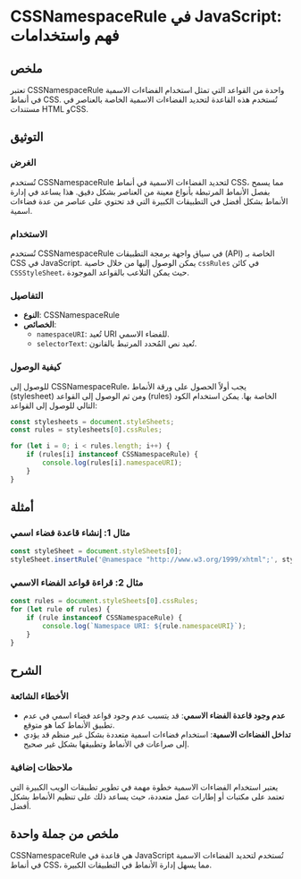 <!--
Meta Description: # CSSNamespaceRule في JavaScript: فهم واستخدامات ## ملخص تعتبر CSSNamespaceRule واحدة من القواعد التي تمثل استخدام الفضاءات الاسمية في أنماط CSS. تُست...
Meta Keywords: cssnamespacerule, الأنماط, rules, javascript, الفضاءات
-->

# CSSNamespaceRule في JavaScript: فهم واستخدامات

## ملخص
تعتبر CSSNamespaceRule واحدة من القواعد التي تمثل استخدام الفضاءات الاسمية في أنماط CSS. تُستخدم هذه القاعدة لتحديد الفضاءات الاسمية الخاصة بالعناصر في مستندات HTML وCSS.

## التوثيق
### الغرض
تُستخدم CSSNamespaceRule لتحديد الفضاءات الاسمية في أنماط CSS، مما يسمح بفصل الأنماط المرتبطة بأنواع معينة من العناصر بشكل دقيق. هذا يساعد في إدارة الأنماط بشكل أفضل في التطبيقات الكبيرة التي قد تحتوي على عناصر من عدة فضاءات اسمية.

### الاستخدام
تُستخدم CSSNamespaceRule في سياق واجهة برمجة التطبيقات (API) الخاصة بـ CSS في JavaScript. يمكن الوصول إليها من خلال خاصية `cssRules` في كائن `CSSStyleSheet`، حيث يمكن التلاعب بالقواعد الموجودة.

### التفاصيل
- **النوع**: CSSNamespaceRule
- **الخصائص**:
  - `namespaceURI`: تُعيد URI للفضاء الاسمي.
  - `selectorText`: تُعيد نص المُحدد المرتبط بالقانون.
  
### كيفية الوصول
للوصول إلى CSSNamespaceRule، يجب أولاً الحصول على ورقة الأنماط (stylesheet) ومن ثم الوصول إلى القواعد (rules) الخاصة بها. يمكن استخدام الكود التالي للوصول إلى القواعد:

```javascript
const stylesheets = document.styleSheets;
const rules = stylesheets[0].cssRules;

for (let i = 0; i < rules.length; i++) {
    if (rules[i] instanceof CSSNamespaceRule) {
        console.log(rules[i].namespaceURI);
    }
}
```

## أمثلة
### مثال 1: إنشاء قاعدة فضاء اسمي
```javascript
const styleSheet = document.styleSheets[0];
styleSheet.insertRule('@namespace "http://www.w3.org/1999/xhtml";', styleSheet.cssRules.length);
```

### مثال 2: قراءة قواعد الفضاء الاسمي
```javascript
const rules = document.styleSheets[0].cssRules;
for (let rule of rules) {
    if (rule instanceof CSSNamespaceRule) {
        console.log(`Namespace URI: ${rule.namespaceURI}`);
    }
}
```

## الشرح
### الأخطاء الشائعة
- **عدم وجود قاعدة الفضاء الاسمي**: قد يتسبب عدم وجود قواعد فضاء اسمي في عدم تطبيق الأنماط كما هو متوقع.
- **تداخل الفضاءات الاسمية**: استخدام فضاءات اسمية متعددة بشكل غير منظم قد يؤدي إلى صراعات في الأنماط وتطبيقها بشكل غير صحيح.

### ملاحظات إضافية
يعتبر استخدام الفضاءات الاسمية خطوة مهمة في تطوير تطبيقات الويب الكبيرة التي تعتمد على مكتبات أو إطارات عمل متعددة، حيث يساعد ذلك على تنظيم الأنماط بشكل أفضل.

## ملخص من جملة واحدة
CSSNamespaceRule هي قاعدة في JavaScript تُستخدم لتحديد الفضاءات الاسمية في أنماط CSS، مما يسهل إدارة الأنماط في التطبيقات الكبيرة.